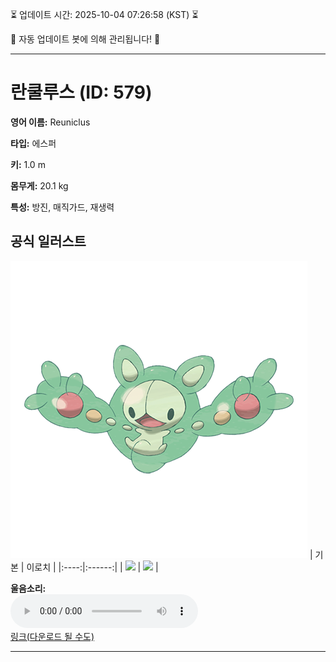 
⏳ 업데이트 시간: 2025-10-04 07:26:58 (KST) ⏳

🤖 자동 업데이트 봇에 의해 관리됩니다! 🤖

---

# 란쿨루스 (ID: 579)
**영어 이름:** Reuniclus

**타입:** 에스퍼

**키:** 1.0 m

**몸무게:** 20.1 kg

**특성:** 방진, 매직가드, 재생력

## 공식 일러스트
![](https://raw.githubusercontent.com/PokeAPI/sprites/master/sprites/pokemon/other/official-artwork/579.png)
| 기본 | 이로치 |
|:----:|:------:|
| <img src="http://play.pokemonshowdown.com/sprites/ani/reuniclus.gif" width="200"> | <img src="http://play.pokemonshowdown.com/sprites/ani-shiny/reuniclus.gif" width="200"> |

**울음소리:**<br><audio controls src="https://raw.githubusercontent.com/PokeAPI/cries/main/cries/pokemon/latest/579.ogg"></audio><br> [링크(다운로드 될 수도)](https://raw.githubusercontent.com/PokeAPI/cries/main/cries/pokemon/latest/579.ogg)


---
